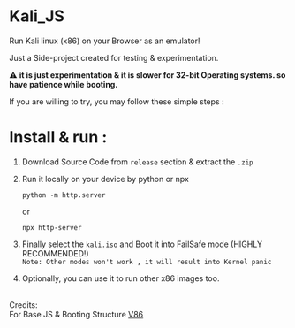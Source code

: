 # Kali_JS
Run Kali linux (x86) on your Browser as an emulator! 

 Just a Side-project created for testing & experimentation.

⚠️ **it is just experimentation & it is slower for 32-bit Operating systems. so have patience while booting.**
<br>

If you are willing to try, you may follow these simple steps :
# Install & run :

1) Download Source Code from `release` section & extract the `.zip`
2) Run it locally on your device by python or npx <br>
    ```
    python -m http.server
    ```
     or
   ```
   npx http-server
     ```
3) Finally select the `kali.iso` and Boot it into FailSafe mode (HIGHLY RECOMMENDED!) 
  <br> `Note: Other modes won't work , it will result into Kernel panic `

5) Optionally, you can use it to run other x86 images too.
   
<br />Credits:
<br /> For Base JS & Booting Structure [V86](https://github.com/copy/v86/blob/master/docs/how-it-works.md)
